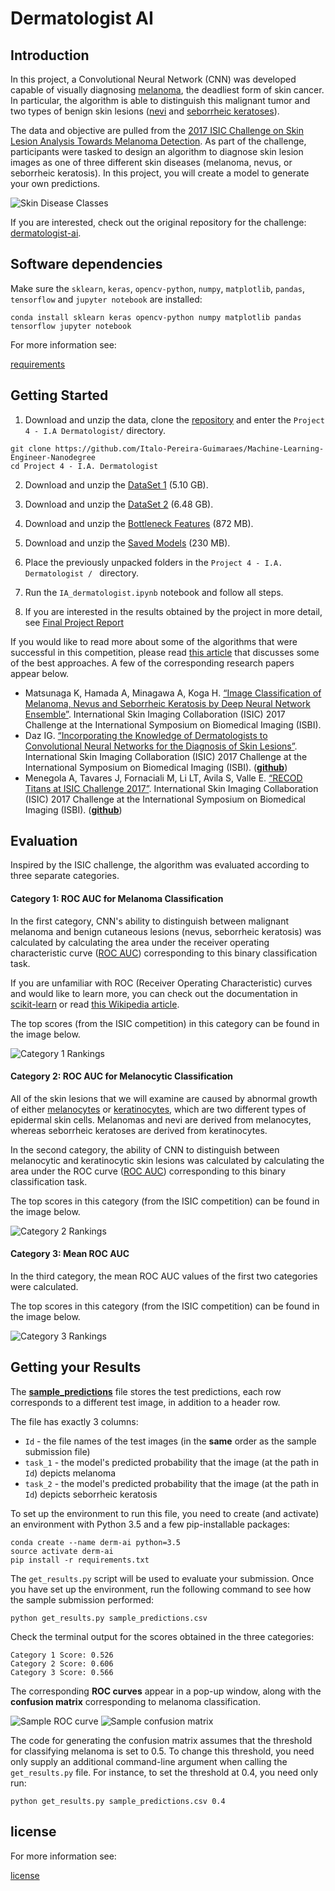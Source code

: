 
[image1]: ./images/skin_disease_classes.png "Skin Disease Classes"
[image2]: ./images/cat_1.jpeg "Category 1 Rankings"
[image3]: ./images/cat_2.jpeg "Category 2 Rankings"
[image4]: ./images/cat_3.png "Category 3 Rankings"
[image5]: ./images/sample_ROC_curve.png "Sample ROC curve"
[image6]: ./images/sample_confusion_matrix.png "Sample confusion matrix"

# Dermatologist AI

## Introduction

In this project, a Convolutional Neural Network (CNN) was developed capable of visually diagnosing [melanoma](http://www.skincancer.org/skin-cancer-information/melanoma), the deadliest form of skin cancer. In particular, the algorithm is able to distinguish this malignant tumor and two types of benign skin lesions ([nevi](http://missinglink.ucsf.edu/lm/dermatologyglossary/nevus.html) and [seborrheic keratoses](https://www.aad.org/public/diseases/bumps-and-growths/seborrheic-keratoses)).

The data and objective are pulled from the [2017 ISIC Challenge on Skin Lesion Analysis Towards Melanoma Detection](https://challenge.kitware.com/#challenge/583f126bcad3a51cc66c8d9a).  As part of the challenge, participants were tasked to design an algorithm to diagnose skin lesion images as one of three different skin diseases (melanoma, nevus, or seborrheic keratosis).  In this project, you will create a model to generate your own predictions.

![Skin Disease Classes][image1]

If you are interested, check out the original repository for the challenge: [dermatologist-ai](https://github.com/udacity/dermatologist-ai).

## Software dependencies

Make sure the `sklearn`, `keras`, `opencv-python`, `numpy`, `matplotlib`, `pandas`, `tensorflow` and `jupyter notebook` are installed:

`conda install sklearn keras opencv-python numpy matplotlib pandas tensorflow jupyter notebook`

For more information see: 

[requirements](requirements.txt)

## Getting Started

1. Download and unzip the data, clone the [repository](https://github.com/Italo-Pereira-Guimaraes/Machine-Learning-Engineer-Nanodegree) and enter the `Project 4 - I.A Dermatologist/` directory.   
```text
git clone https://github.com/Italo-Pereira-Guimaraes/Machine-Learning-Engineer-Nanodegree
cd Project 4 - I.A. Dermatologist
```

2. Download and unzip the [DataSet 1](https://drive.google.com/file/d/1BXf3O-C1ge6q33SEQNsFCzEDSSwSs5_p/view?usp=sharing) (5.10 GB).

3. Download and unzip the [DataSet 2](https://drive.google.com/file/d/1hr0mWJV-h4z56hbEOKNgsUWGPSoddXLU/view?usp=sharing) (6.48 GB).

4. Download and unzip the [Bottleneck Features](https://drive.google.com/file/d/1AbnTSVX9BLW6BisEKGFlc6nPwGGTdkQX/view?usp=sharing) (872 MB).

5. Download and unzip the [Saved Models](https://drive.google.com/file/d/1HRbB2UG_PO5hgorIpL8X2Wo4OEdiK1xO/view?usp=sharing) (230 MB).

6. Place the previously unpacked folders in the `Project 4 - I.A. Dermatologist / ` directory.

7. Run the `IA_dermatologist.ipynb` notebook and follow all steps.

8. If you are interested in the results obtained by the project in more detail, see [Final Project Report](documents/Relatório_projeto_final.pdf)

If you would like to read more about some of the algorithms that were successful in this competition, please read [this article](https://arxiv.org/pdf/1710.05006.pdf) that discusses some of the best approaches.  A few of the corresponding research papers appear below.
- Matsunaga K, Hamada A, Minagawa A, Koga H. [“Image Classification of Melanoma, Nevus and Seborrheic Keratosis by Deep Neural Network Ensemble”](https://arxiv.org/ftp/arxiv/papers/1703/1703.03108.pdf). International Skin Imaging Collaboration (ISIC) 2017 Challenge at the International Symposium on Biomedical Imaging (ISBI). 
- Daz IG. [“Incorporating the Knowledge of Dermatologists to Convolutional Neural Networks for the Diagnosis of Skin Lesions”](https://arxiv.org/pdf/1703.01976.pdf). International Skin Imaging Collaboration (ISIC) 2017 Challenge at the International Symposium on Biomedical Imaging (ISBI). ([**github**](https://github.com/igondia/matconvnet-dermoscopy))
- Menegola A, Tavares J, Fornaciali M, Li LT, Avila S, Valle E. [“RECOD Titans at ISIC Challenge 2017”](https://arxiv.org/abs/1703.04819). International Skin Imaging Collaboration (ISIC)  2017 Challenge at the International Symposium on Biomedical Imaging (ISBI). ([**github**](https://github.com/learningtitans/isbi2017-part3))

## Evaluation

Inspired by the ISIC challenge, the algorithm was evaluated according to three separate categories.

#### Category 1: ROC AUC for Melanoma Classification

In the first category, CNN's ability to distinguish between malignant melanoma and benign cutaneous lesions (nevus, seborrheic keratosis) was calculated by calculating the area under the receiver operating characteristic curve ([ROC AUC](http://scikit-learn.org/stable/modules/generated/sklearn.metrics.roc_auc_score.html)) corresponding to this binary classification task.

If you are unfamiliar with ROC (Receiver Operating Characteristic) curves and would like to learn more, you can check out the documentation in [scikit-learn](http://scikit-learn.org/stable/auto_examples/model_selection/plot_roc.html#sphx-glr-auto-examples-model-selection-plot-roc-py) or read [this Wikipedia article](https://en.wikipedia.org/wiki/Receiver_operating_characteristic).

The top scores (from the ISIC competition) in this category can be found in the image below.

![Category 1 Rankings][image2]

#### Category 2: ROC AUC for Melanocytic Classification

All of the skin lesions that we will examine are caused by abnormal growth of either [melanocytes](https://en.wikipedia.org/wiki/Melanocyte) or [keratinocytes](https://en.wikipedia.org/wiki/Keratinocyte), which are two different types of epidermal skin cells.  Melanomas and nevi are derived from melanocytes, whereas seborrheic keratoses are derived from keratinocytes. 

In the second category, the ability of CNN to distinguish between melanocytic and keratinocytic skin lesions was calculated by calculating the area under the ROC curve ([ROC AUC](http://scikit-learn.org/stable/modules/generated/sklearn.metrics.roc_auc_score.html)) corresponding to this binary classification task.

The top scores in this category (from the ISIC competition) can be found in the image below.

![Category 2 Rankings][image3]

#### Category 3: Mean ROC AUC

In the third category, the mean ROC AUC values of the first two categories were calculated.

The top scores in this category (from the ISIC competition) can be found in the image below.

![Category 3 Rankings][image4]

## Getting your Results

The [**sample_predictions**](sample_predictions.csv) file stores the test predictions, each row corresponds to a different test image, in addition to a header row.

The file has exactly 3 columns:
- `Id` - the file names of the test images (in the **same** order as the sample submission file)
- `task_1` - the model's predicted probability that the image (at the path in `Id`) depicts melanoma
- `task_2` - the model's predicted probability that the image (at the path in `Id`) depicts seborrheic keratosis

To set up the environment to run this file, you need to create (and activate) an environment with Python 3.5 and a few pip-installable packages:
```text
conda create --name derm-ai python=3.5
source activate derm-ai
pip install -r requirements.txt
```
The `get_results.py` script will be used to evaluate your submission.
Once you have set up the environment, run the following command to see how the sample submission performed:
```text
python get_results.py sample_predictions.csv
```

Check the terminal output for the scores obtained in the three categories:
```text
Category 1 Score: 0.526
Category 2 Score: 0.606
Category 3 Score: 0.566
```

The corresponding **ROC curves** appear in a pop-up window, along with the **confusion matrix** corresponding to melanoma classification.  

![Sample ROC curve][image5]
![Sample confusion matrix][image6]

The code for generating the confusion matrix assumes that the threshold for classifying melanoma is set to 0.5.  To change this threshold, you need only supply an additional command-line argument when calling the `get_results.py` file.  For instance, to set the threshold at 0.4, you need only run:
```text
python get_results.py sample_predictions.csv 0.4
```
## license
 
For more information see:

[license](LICENSE.txt)
